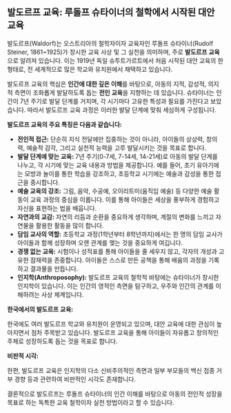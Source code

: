 ## 발도르프 교육: 루돌프 슈타이너의 철학에서 시작된 대안 교육

발도르프(Waldorf)는 오스트리아의 철학자이자 교육자인 루돌프 슈타이너(Rudolf Steiner, 1861~1925)가 창시한 교육 사상 및 그 실천을 의미하며, 주로 **발도르프 교육**으로 알려져 있습니다. 이는 1919년 독일 슈투트가르트에서 처음 시작된 대안 교육의 한 형태로, 전 세계적으로 많은 학교와 유치원에서 채택하고 있습니다.

발도르프 교육의 핵심은 **인간에 대한 깊은 이해**를 바탕으로, 아동의 지적, 감성적, 의지적 측면이 조화롭게 발달하도록 돕는 **전인 교육**을 지향하는 데 있습니다. 슈타이너는 인간이 7년 주기로 발달 단계를 거치며, 각 시기마다 고유한 특성과 필요를 가진다고 보았습니다. 따라서 발도르프 교육 과정은 이러한 발달 단계에 맞춰 세심하게 구성됩니다.

**발도르프 교육의 주요 특징은 다음과 같습니다:**

- **전인적 접근:** 단순히 지식 전달에만 집중하는 것이 아니라, 아이들의 상상력, 창의력, 예술적 감각, 그리고 실천적 능력을 고루 발달시키는 것을 목표로 합니다.
- **발달 단계에 맞는 교육:** 7년 주기(0-7세, 7-14세, 14-21세)로 아동의 발달 단계를 나누고, 각 시기에 맞는 교육 내용과 방법을 제공합니다. 예를 들어, 초기 유아기에는 모방과 놀이를 통한 학습을 강조하고, 초등학교 시기에는 예술과 감성을 통한 접근을 중시합니다.
- **예술 교육의 강조:** 그림, 음악, 수공예, 오이리트미(움직임 예술) 등 다양한 예술 활동이 교육 과정의 중심을 이룹니다. 이를 통해 아이들은 세상을 풍부하게 경험하고 자신을 표현하는 법을 배웁니다.
- **자연과의 교감:** 자연의 리듬과 순환을 중요하게 생각하며, 계절의 변화를 느끼고 자연물을 활용한 활동을 많이 합니다.
- **담임 교사의 역할:** 초등학교 과정(1학년부터 8학년까지)에서는 한 명의 담임 교사가 아이들과 함께 성장하며 오랜 관계를 맺는 것을 중요하게 여깁니다.
- **경쟁 없는 교육:** 시험이나 성적표를 통해 아이들을 줄 세우지 않고, 각자의 개성과 고유한 잠재력을 존중합니다. 아이들은 스스로 만든 공책을 통해 배움의 과정을 기록하고 결과물을 만듭니다.
- **인지학(Anthroposophy):** 발도르프 교육의 철학적 바탕에는 슈타이너가 창시한 인지학이 있습니다. 이는 인간의 영적인 측면을 탐구하고, 우주와 인간의 관계를 이해하려는 사상 체계입니다.

**한국에서의 발도르프 교육:**

한국에도 여러 발도르프 학교와 유치원이 운영되고 있으며, 대안 교육에 대한 관심이 높아지면서 점차 주목받고 있습니다. 발도르프 교육을 통해 아이들이 자유롭고 창의적인 주체로 성장하도록 돕는 것을 목표로 합니다.

**비판적 시각:**

한편, 발도르프 교육은 인지학의 다소 신비주의적인 측면과 일부 부모들의 백신 접종 거부 경향 등과 관련하여 비판적인 시각도 존재합니다.

결론적으로 발도르프는 루돌프 슈타이너의 인간 이해를 바탕으로 아동의 전인적 성장을 목표로 하는 독특한 교육 철학이자 실천 방법이라고 할 수 있습니다.